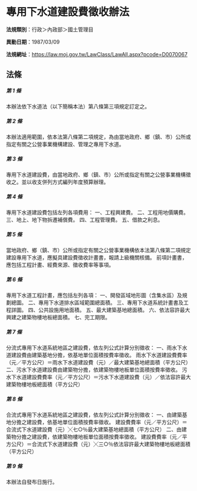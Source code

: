 # 專用下水道建設費徵收辦法

**法規類別**：行政＞內政部＞國土管理目

**異動日期**：1987/03/09  

**法規網址**：https://law.moj.gov.tw/LawClass/LawAll.aspx?pcode=D0070067





## 法條
##### 第 1 條
本辦法依下水道法（以下簡稱本法）第八條第三項規定訂定之。

##### 第 2 條
本辦法適用範圍，依本法第八條第二項規定，為由當地政府、鄉（鎮、市）公所或指定有關之公營事業機構建設、管理之專用下水道。

##### 第 3 條
專用下水道建設費，由當地政府、鄉（鎮、市）公所或指定有關之公營事業機構徵收之。並以收支併列方式編列年度預算辦理。

##### 第 4 條
專用下水道建設費包括左列各項費用：
一、工程興建費。
二、工程用地價購費。
三、地上、地下物拆遷補償費。
四、工程管理費。
五、借款之利息。

##### 第 5 條
當地政府、鄉（鎮、市）公所或指定有關之公營事業機構依本法第八條第二項規定建設專用下水道，應擬具建設費徵收計畫書，報請上級機關核備。
前項計畫書，應包括工程計畫、經費來源、徵收費率等事項。

##### 第 6 條
專用下水道工程計畫，應包括左列各項：
一、開發區域地形圖（含集水區）及規劃總圖。
二、專用下水道排水區域範圍總面積。
三、專用下水道系統計畫書及工程詳圖。
四、公共設施用地面積。
五、最大建築基地總面積。
六、依法容許最大興建之建築物樓地板總面積。
七、完工期限。

##### 第 7 條
分流式專用下水道系統地區之建設費，依左列公式計算分別徵收：
一、雨水下水道建設費由建築基地分擔，依基地單位面積按費率徵收。
    雨水下水道建設費費率（元／平方公尺）＝雨水下水道建設費（元）／最大建築基地總面積（平方公尺）
二、污水下水道建設費由建築物分擔，依建築物樓地板單位面積按費率徵收。
    污水下水道建設費費率（元／平方公尺）＝污水下水道建設費（元）／依法容許最大建築物樓地板總面積（平方公尺）

##### 第 8 條
合流式專用下水道系統地區之建設費，依左列公式計算分別徵收：
一、由建築基地分擔之建設費，依基地單位面積按費率徵收。
    建設費費率（元／平方公尺）＝合流式下水道建設費（元）╳七○％最大建築基地總面積（平方公尺）
二、由建築物分擔之建設費，依建築物樓地板單位面積按費率徵收。
    建設費費率（元／平方公尺）＝合流式下水道建設費（元）╳三○％依法容許最大建築物樓地板總面積（平方公尺）

##### 第 9 條
本辦法自發布日施行。


